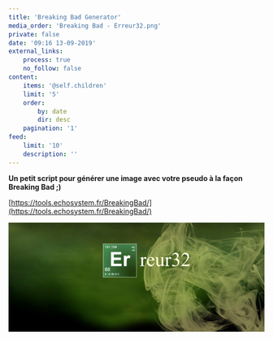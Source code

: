 ```yaml
---
title: 'Breaking Bad Generator'
media_order: 'Breaking Bad - Erreur32.png'
private: false
date: '09:16 13-09-2019'
external_links:
    process: true
    no_follow: false
content:
    items: '@self.children'
    limit: '5'
    order:
        by: date
        dir: desc
    pagination: '1'
feed:
    limit: '10'
    description: ''
---
```


**Un petit script pour générer une image avec votre pseudo à la façon Breaking Bad ;)**



[https://tools.echosystem.fr/BreakingBad/](https://tools.echosystem.fr/BreakingBad/)

![](Breaking%20Bad%20-%20Erreur32.png)